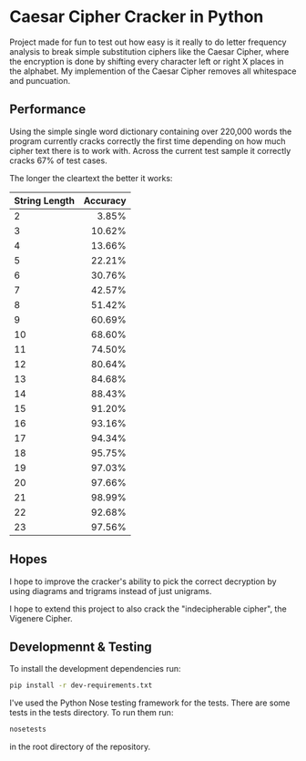 Caesar Cipher Cracker in Python
===============================

Project made for fun to test out how easy is it really to do letter frequency analysis to break simple substitution ciphers like the Caesar Cipher, where the encryption is done by shifting every character left or right X places in the alphabet. My implemention of the Caesar Cipher removes all whitespace and puncuation.

## Performance
Using the simple single word dictionary containing over 220,000 words the program currently cracks correctly the first time depending on how much cipher text there is to work with. Across the current test sample it correctly cracks 67% of test cases.

The longer the cleartext the better it works:

| String Length | Accuracy |
| ------------- | -------: |
| 2 | 3.85% |
| 3 | 10.62% | 
| 4 | 13.66% |
| 5 | 22.21% |
| 6 | 30.76% |
| 7 | 42.57% |
| 8 | 51.42% |
| 9 | 60.69% |
| 10 | 68.60% |
| 11 | 74.50% |
| 12 | 80.64% |
| 13 | 84.68% |
| 14 | 88.43% |
| 15 | 91.20% |
| 16 | 93.16% |
| 17 | 94.34% | 
| 18 | 95.75% |
| 19 | 97.03% |
| 20 | 97.66% |
| 21 | 98.99% |
| 22 | 92.68% |
| 23 | 97.56% |

## Hopes
I hope to improve the cracker's ability to pick the correct decryption by using diagrams and trigrams instead of just unigrams.

I hope to extend this project to also crack the "indecipherable cipher", the Vigenere Cipher.

## Developmennt & Testing
To install the development dependencies run:
```bash
pip install -r dev-requirements.txt
```

I've used the Python Nose testing framework for the tests. There are some tests in the tests directory. To run them run:
```bash
nosetests
```
in the root directory of the repository.